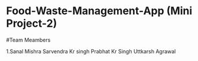 # Food-Waste-Management-App (Mini Project-2)

#Team Meambers

1.Sanal Mishra
Sarvendra Kr singh
Prabhat Kr Singh
Uttkarsh Agrawal

